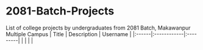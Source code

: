 # 2081-Batch-Projects
List of college projects by undergraduates from 2081 Batch, Makawanpur Multiple Campus
| Title | Description | Username |
|:------|:------------|:---------|
| []() | | []() |
